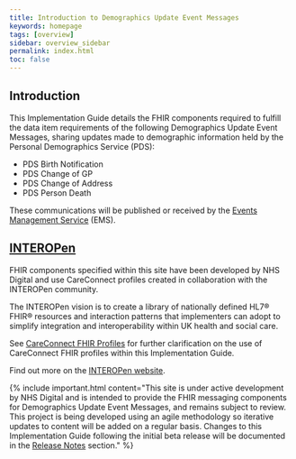 ```yaml
---
title: Introduction to Demographics Update Event Messages
keywords: homepage
tags: [overview]
sidebar: overview_sidebar
permalink: index.html
toc: false
---
```


## Introduction ##

This Implementation Guide details the FHIR components required to fulfill the data item requirements of the following Demographics Update Event Messages, sharing updates made to demographic information held by the Personal Demographics Service (PDS): 

- PDS Birth Notification
- PDS Change of GP
- PDS Change of Address
- PDS Person Death

These communications will be published or received by the [Events Management Service](https://developer.nhs.uk/library/interoperability/events-management-service) (EMS).

## [INTEROPen](http://www.interopen.org) ##

FHIR components specified within this site have been developed by NHS Digital and use CareConnect profiles created in collaboration with the INTEROPen community. 

The INTEROPen vision is to create a library of nationally defined HL7® FHIR® resources and interaction patterns that implementers can adopt to simplify integration and interoperability within UK health and social care.

See [CareConnect FHIR Profiles](support_careconnect.html) for further clarification on the use of CareConnect FHIR profiles within this Implementation Guide.

Find out more on the [INTEROPen website](http://interopen.org).

{% include important.html content="This site is under active development by NHS Digital and is intended to provide the FHIR messaging components for Demographics Update Event Messages, and remains subject to review. This project is being developed using an agile methodology so iterative updates to content will be added on a regular basis. Changes to this Implementation Guide following the initial beta release will be documented in the [Release Notes](overview_release_notes.html) section." %}